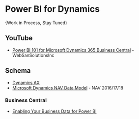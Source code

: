 # Power BI for Dynamics

{Work in Process, Stay Tuned}

## YouTube
* [Power BI 101 for Microsoft Dynamics 365 Business Central](https://www.youtube.com/watch?v=lx8fZAxzwLc) - WebSanSolutionsInc

## Schema
* [Dynamics AX](http://database.fun/)
* [Microsoft Dynamics NAV Data Model](https://dynamicsdocs.com/) - NAV 2016/17/18

### Business Central
* [Enabling Your Business Data for Power BI](https://docs.microsoft.com/en-us/dynamics365/business-central/admin-powerbi)

